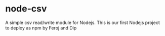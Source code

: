 node-csv
========

A simple csv read/write module for Nodejs. This is our first Nodejs project to deploy as npm by Feroj and Dip
